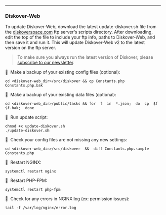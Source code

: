 ___
### Diskover-Web

To update Diskover-Web, download the latest update-diskover.sh file from the [diskoverspace.com](https://github.com/diskoverdata/diskover-community) ftp server's scripts directory. After downloading, edit the top of the file to include your ftp info, paths to Diskover-Web, and then save it and run it. This will update Diskover-Web v2 to the latest version on the ftp server.

>To make sure you always run the latest version of Diskover, please [subscribe to our newsletter](https://www.diskoverdata.com/subscribe/).

🔴 &nbsp;Make a backup of your existing config files (optional):
```
cd <diskover-web_dir>/src/diskover && cp Constants.php Constants.php.bak
```

🔴 &nbsp;Make a backup of your existing data files (optional):
```
cd <diskover-web_dir>/public/tasks && for  f  in  *.json;  do  cp  $f  $f.bak;  done
```

🔴 &nbsp;Run update script:
```
chmod +x update-diskover.sh
./update-diskover.sh
```

🔴 &nbsp;Check your config files are not missing any new settings:
```
cd <diskover-web_dir>/src/diskover  &&  diff Constants.php.sample Constants.php
```

🔴 &nbsp;Restart NGINX:
```
systemctl restart nginx
```

🔴 &nbsp;Restart PHP-FPM:
```
systemctl restart php-fpm
```

🔴 &nbsp;Check for any errors in NGINX log  (ex: permission issues):
```
tail -f /var/log/nginx/error.log
```
